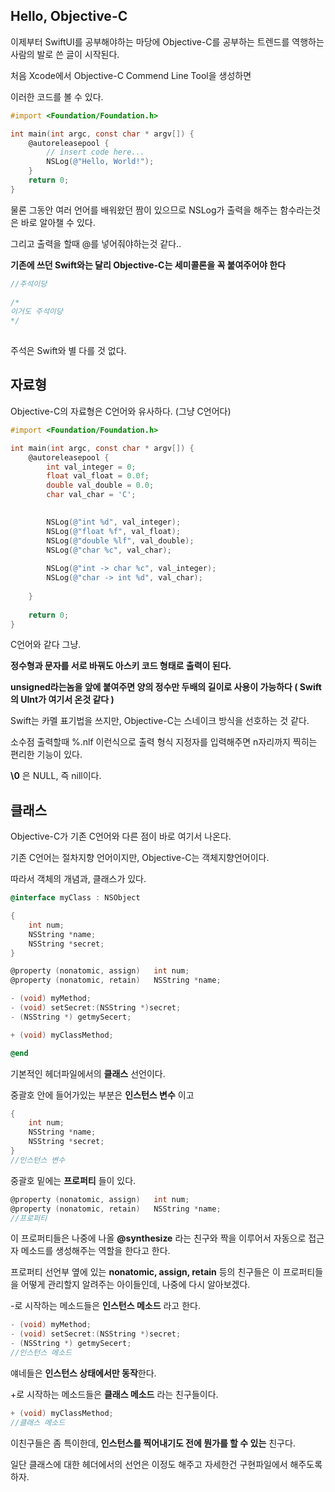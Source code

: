 ## Hello, Objective-C

이제부터 SwiftUI를 공부해야하는 마당에 Objective-C를 공부하는 트렌드를 역행하는 사람의 발로 쓴 글이 시작된다.

처음 Xcode에서 Objective-C Commend Line Tool을 생성하면

이러한 코드를 볼 수 있다.

```objective-c
#import <Foundation/Foundation.h>

int main(int argc, const char * argv[]) {
    @autoreleasepool {
        // insert code here...
        NSLog(@"Hello, World!");
    }
    return 0;
}
```

물론 그동안 여러 언어를 배워왔던 짬이 있으므로 NSLog가 출력을 해주는 함수라는것은 바로 알아챌 수 있다.

 그리고 출력을 할때 @를 넣어줘야하는것 같다..

**기존에 쓰던 Swift와는 달리 Objective-C는 세미콜론을 꼭 붙여주어야 한다**

```objective-c
//주석이당
        
/*
이거도 주석이당
*/
        
```

주석은 Swift와 별 다를 것 없다.



## 자료형

Objective-C의 자료형은 C언어와 유사하다. (그냥 C언어다)

```objective-c
#import <Foundation/Foundation.h>

int main(int argc, const char * argv[]) {
    @autoreleasepool {
        int val_integer = 0;
        float val_float = 0.0f;
        double val_double = 0.0;
        char val_char = 'C';

        
        NSLog(@"int %d", val_integer);
        NSLog(@"float %f", val_float);
        NSLog(@"double %lf", val_double);
        NSLog(@"char %c", val_char);
        
        NSLog(@"int -> char %c", val_integer);
        NSLog(@"char -> int %d", val_char);
        
    }
    
    return 0;
}

```

C언어와 같다 그냥.

**정수형과 문자를 서로 바꿔도 아스키 코드 형태로 출력이 된다.**

**unsigned라는놈을 앞에 붙여주면 양의 정수만 두배의 길이로 사용이 가능하다 ( Swift의 UInt가 여기서 온것 같다 )**

Swift는 카멜 표기법을 쓰지만, Objective-C는 스네이크 방식을 선호하는 것 같다.

소수점 출력할때 %.nlf 이런식으로 출력 형식 지정자를 입력해주면 n자리까지 찍히는 편리한 기능이 있다.

**\0** 은 NULL, 즉 nill이다.



## 클래스

Objective-C가 기존 C언어와 다른 점이 바로 여기서 나온다. 

기존 C언어는 절차지향 언어이지만, Objective-C는 객체지향언어이다.

따라서 객체의 개념과, 클래스가 있다. 



```objective-c
@interface myClass : NSObject

{
    int num;
    NSString *name;
    NSString *secret;
}

@property (nonatomic, assign)   int num;
@property (nonatomic, retain)   NSString *name;

- (void) myMethod;
- (void) setSecret:(NSString *)secret;
- (NSString *) getmySecert;

+ (void) myClassMethod;

@end
```

기본적인 헤더파일에서의 **클래스** 선언이다.

중괄호 안에 들어가있는 부분은 **인스턴스 변수** 이고

```objective-c
{
    int num;
    NSString *name;
    NSString *secret;
} 
//인스턴스 변수
```

중괄호 밑에는 **프로퍼티** 들이 있다.

```objective-c
@property (nonatomic, assign)   int num;
@property (nonatomic, retain)   NSString *name;
//프로퍼티
```

이 프로퍼티들은 나중에 나올 **@synthesize** 라는 친구와 짝을 이루어서 자동으로 접근자 메소드를 생성해주는 역할을 한다고 한다.

프로퍼티 선언부 옆에 있는 **nonatomic, assign, retain** 등의 친구들은 이 프로퍼티들을 어떻게 관리할지 알려주는 아이들인데, 나중에 다시 알아보겠다.



-로 시작하는 메소드들은 **인스턴스 메소드** 라고 한다.

```objective-c
- (void) myMethod;
- (void) setSecret:(NSString *)secret;
- (NSString *) getmySecert;
//인스턴스 메소드
```

얘네들은 **인스턴스 상태에서만 동작**한다.



+로 시작하는 메소드들은 **클래스 메소드** 라는 친구들이다.

```objective-c
+ (void) myClassMethod;
//클래스 메소드
```

이친구들은 좀 특이한데, **인스턴스를 찍어내기도 전에 뭔가를 할 수 있는** 친구다.



일단 클래스에 대한 헤더에서의 선언은 이정도 해주고 자세한건 구현파일에서 해주도록 하자.



